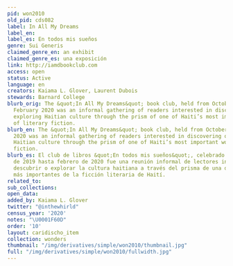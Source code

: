 ```yaml
---
pid: won2010
old_pid: cds082
label: In All My Dreams
label_en:
label_es: En todos mis sueños
genre: Sui Generis
claimed_genre_en: an exhibit
claimed_genre_es: una exposición
link: http://iamdbookclub.com
access: open
status: Active
language: en
creators: Kaiama L. Glover, Laurent Dubois
stewards: Barnard College
blurb_orig: The &quot;In All My Dreams&quot; book club, held from October 2019 to
  February 2020 was an informal gathering of readers interested in discovering or
  exploring Haitian culture through the prism of one of Haiti’s most important works
  of literary fiction.
blurb_en: The &quot;In All My Dreams&quot; book club, held from October 2019 to February
  2020 was an informal gathering of readers interested in discovering or exploring
  Haitian culture through the prism of one of Haiti’s most important works of literary
  fiction.
blurb_es: El club de libros &quot;En todos mis sueños&quot;, celebrado de octubre
  de 2019 hasta febrero de 2020 fue una reunión informal de lectores interesados ​​en
  descubrir o explorar la cultura haitiana a través del prisma de una de las obras
  más importantes de la ficción literaria de Haití.
related_to:
sub_collections:
open_data:
added_by: Kaiama L. Glover
twitter: "@inthewhirld"
census_year: '2020'
notes: "\U0001F60D"
order: '10'
layout: caridischo_item
collection: wonders
thumbnail: "/img/derivatives/simple/won2010/thumbnail.jpg"
full: "/img/derivatives/simple/won2010/fullwidth.jpg"
---
```

